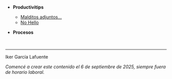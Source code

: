 <br>

- **Productivitips**
  - [Malditos adjuntos...](https://ikergl.github.io/malditos_adjuntos.html)
  - [No Hello](https://ikergl.github.io/no_hello.html)

- **Procesos**
 
<br>

___
Iker García Lafuente

_Comencé a crear este contenido el 6 de septiembre de 2025, siempre fuera de horario laboral._